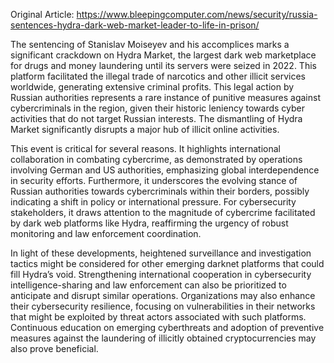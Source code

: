 Original Article: https://www.bleepingcomputer.com/news/security/russia-sentences-hydra-dark-web-market-leader-to-life-in-prison/

The sentencing of Stanislav Moiseyev and his accomplices marks a significant crackdown on Hydra Market, the largest dark web marketplace for drugs and money laundering until its servers were seized in 2022. This platform facilitated the illegal trade of narcotics and other illicit services worldwide, generating extensive criminal profits. This legal action by Russian authorities represents a rare instance of punitive measures against cybercriminals in the region, given their historic leniency towards cyber activities that do not target Russian interests. The dismantling of Hydra Market significantly disrupts a major hub of illicit online activities.

This event is critical for several reasons. It highlights international collaboration in combating cybercrime, as demonstrated by operations involving German and US authorities, emphasizing global interdependence in security efforts. Furthermore, it underscores the evolving stance of Russian authorities towards cybercriminals within their borders, possibly indicating a shift in policy or international pressure. For cybersecurity stakeholders, it draws attention to the magnitude of cybercrime facilitated by dark web platforms like Hydra, reaffirming the urgency of robust monitoring and law enforcement coordination.

In light of these developments, heightened surveillance and investigation tactics might be considered for other emerging darknet platforms that could fill Hydra’s void. Strengthening international cooperation in cybersecurity intelligence-sharing and law enforcement can also be prioritized to anticipate and disrupt similar operations. Organizations may also enhance their cybersecurity resilience, focusing on vulnerabilities in their networks that might be exploited by threat actors associated with such platforms. Continuous education on emerging cyberthreats and adoption of preventive measures against the laundering of illicitly obtained cryptocurrencies may also prove beneficial.